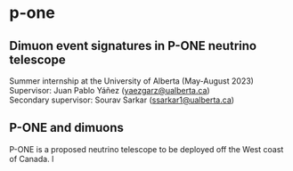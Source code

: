 # p-one

## Dimuon event signatures in P-ONE neutrino telescope
Summer internship at the University of Alberta (May-August 2023)    
Supervisor: Juan Pablo Yáñez (yaezgarz@ualberta.ca)  
Secondary supervisor: Sourav Sarkar (ssarkar1@ualberta.ca)

## P-ONE and dimuons
P-ONE is a proposed neutrino telescope to be deployed off the West coast of Canada.
l
